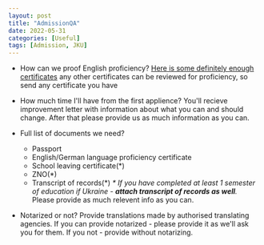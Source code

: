 ```yaml
---
layout: post
title: "AdmissionQA"
date: 2022-05-31
categories: [Useful]
tags: [Admission, JKU]
---
```


+ How can we proof English proficiency?
[Here is some definitely enough certificates](https://www.jku.at/en/degree-programs/students/start-your-studies/proof-of-language-proficiency/language-proficiency-in-english/) any other certificates can be reviewed for proficiency, so send any certificate you have

+ How much time I'll have from the first applience?
You'll recieve improvement letter with information about what you can and should change. After that please provide us as much information as you can.

+ Full list of documents we need?
  + Passport
  + English/German language proficiency certificate
  + School leaving certificate(*)
  + ZNO(*)
  + Transcript of records(*)
*\* If you have completed at least 1 semester of education if Ukraine - **attach transcript of records as well**.*
Please provide as much relevent info as you can.
+ Notarized or not?
Provide translations made by authorised translating agencies. If you can provide notarized - please provide it as we'll ask you for them. If you not - provide without notarizing.

